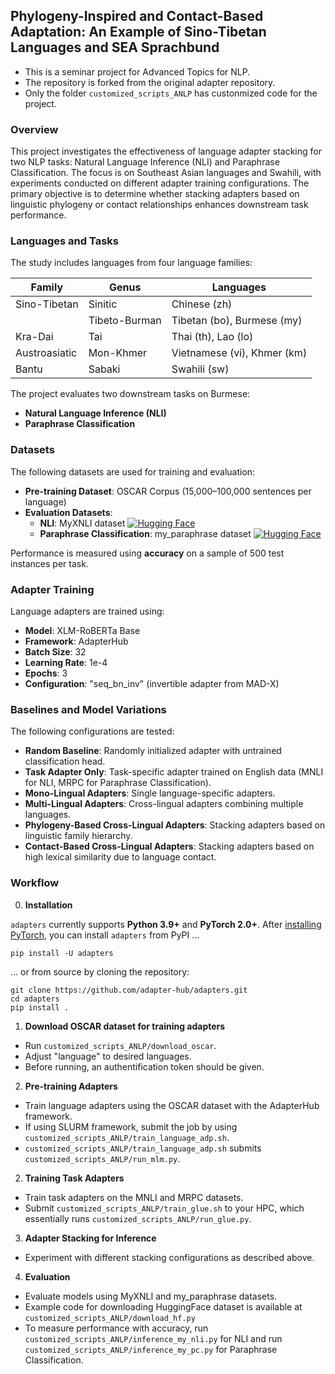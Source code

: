 <!---
Copyright 2020 The AdapterHub Team. All rights reserved.

Licensed under the Apache License, Version 2.0 (the "License");
you may not use this file except in compliance with the License.
You may obtain a copy of the License at

    http://www.apache.org/licenses/LICENSE-2.0

Unless required by applicable law or agreed to in writing, software
distributed under the License is distributed on an "AS IS" BASIS,
WITHOUT WARRANTIES OR CONDITIONS OF ANY KIND, either express or implied.
See the License for the specific language governing permissions and
limitations under the License.
-->


## Phylogeny-Inspired and Contact-Based Adaptation: An Example of Sino-Tibetan Languages and SEA Sprachbund

- This is a seminar project for Advanced Topics for NLP.
- The repository is forked from the original adapter repository.
- Only the folder `customized_scripts_ANLP` has custonmized code for the project.

### Overview
This project investigates the effectiveness of language adapter stacking for two NLP tasks: Natural Language Inference (NLI) and Paraphrase Classification. The focus is on Southeast Asian languages and Swahili, with experiments conducted on different adapter training configurations. The primary objective is to determine whether stacking adapters based on linguistic phylogeny or contact relationships enhances downstream task performance.



### Languages and Tasks
The study includes languages from four language families:

| Family         | Genus         | Languages      |
|--------------|--------------|-----------------|
| Sino-Tibetan | Sinitic      | Chinese (zh)    |
|              | Tibeto-Burman | Tibetan (bo), Burmese (my) |
| Kra-Dai      | Tai          | Thai (th), Lao (lo) |
| Austroasiatic | Mon-Khmer   | Vietnamese (vi), Khmer (km) |
| Bantu        | Sabaki      | Swahili (sw) |

The project evaluates two downstream tasks on Burmese:
- **Natural Language Inference (NLI)**
- **Paraphrase Classification**

### Datasets
The following datasets are used for training and evaluation:
- **Pre-training Dataset**: OSCAR Corpus (15,000–100,000 sentences per language)
- **Evaluation Datasets**:
  - **NLI**: MyXNLI dataset [![Hugging Face](https://img.shields.io/badge/HuggingFace-Dataset-orange?logo=huggingface)](https://huggingface.co/datasets/SEACrowd/myxnli)
  - **Paraphrase Classification**: my_paraphrase dataset [![Hugging Face](https://img.shields.io/badge/HuggingFace-Dataset-orange?logo=huggingface)](https://huggingface.co/datasets/SEACrowd/my_paraphrase)

Performance is measured using **accuracy** on a sample of 500 test instances per task.

### Adapter Training 
Language adapters are trained using:
- **Model**: XLM-RoBERTa Base
- **Framework**: AdapterHub
- **Batch Size**: 32
- **Learning Rate**: 1e-4
- **Epochs**: 3
- **Configuration**: "seq_bn_inv" (invertible adapter from MAD-X)

### Baselines and Model Variations
The following configurations are tested:
- **Random Baseline**: Randomly initialized adapter with untrained classification head.
- **Task Adapter Only**: Task-specific adapter trained on English data (MNLI for NLI, MRPC for Paraphrase Classification).
- **Mono-Lingual Adapters**: Single language-specific adapters.
- **Multi-Lingual Adapters**: Cross-lingual adapters combining multiple languages.
- **Phylogeny-Based Cross-Lingual Adapters**: Stacking adapters based on linguistic family hierarchy.
- **Contact-Based Cross-Lingual Adapters**: Stacking adapters based on high lexical similarity due to language contact.

### Workflow

0. **Installation**

`adapters` currently supports **Python 3.9+** and **PyTorch 2.0+**.
After [installing PyTorch](https://pytorch.org/get-started/locally/), you can install `adapters` from PyPI ...

```
pip install -U adapters
```

... or from source by cloning the repository:

```
git clone https://github.com/adapter-hub/adapters.git
cd adapters
pip install .
```

1. **Download OSCAR dataset for training adapters**
- Run `customized_scripts_ANLP/download_oscar`. 
- Adjust "language" to desired languages.
- Before running, an authentification token should be given. 


2. **Pre-training Adapters**
- Train language adapters using the OSCAR dataset with the AdapterHub framework.
- If using SLURM framework, submit the job by using `customized_scripts_ANLP/train_language_adp.sh`.
- `customized_scripts_ANLP/train_language_adp.sh` submits `customized_scripts_ANLP/run_mlm.py`.
   
2. **Training Task Adapters**
- Train task adapters on the MNLI and MRPC datasets.
- Submit `customized_scripts_ANLP/train_glue.sh` to your HPC, which essentially runs `customized_scripts_ANLP/run_glue.py`.

3. **Adapter Stacking for Inference**
- Experiment with different stacking configurations as described above.

4. **Evaluation**
- Evaluate models using MyXNLI and my_paraphrase datasets.
- Example code for downloading HuggingFace dataset is available at `customized_scripts_ANLP/download_hf.py`
- To measure performance with accuracy, run `customized_scripts_ANLP/inference_my_nli.py` for NLI and run `customized_scripts_ANLP/inference_my_pc.py` for Paraphrase Classification.
